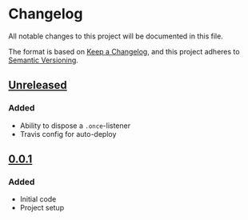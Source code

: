 # Changelog
All notable changes to this project will be documented in this file.

The format is based on [Keep a Changelog](https://keepachangelog.com/en/1.0.0/),
and this project adheres to [Semantic Versioning](https://semver.org/spec/v2.0.0.html).

## [Unreleased]
### Added
- Ability to dispose a `.once`-listener
- Travis config for auto-deploy

## [0.0.1]
### Added
- Initial code
- Project setup

[Unreleased]: https://github.com/Ionaru/typed-events/compare/0.0.1...HEAD
[0.0.1]: https://github.com/Ionaru/typed-events/compare/e3eed83...0.0.1
